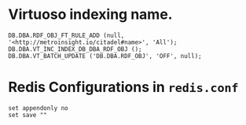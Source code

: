

# Virtuoso indexing name.
```
DB.DBA.RDF_OBJ_FT_RULE_ADD (null, '<http://metroinsight.io/citadel#name>', 'All');
DB.DBA.VT_INC_INDEX_DB_DBA_RDF_OBJ ();
DB.DBA.VT_BATCH_UPDATE ('DB.DBA.RDF_OBJ', 'OFF', null);
```



# Redis Configurations in ``redis.conf``
```
set appendonly no
set save ""
```
